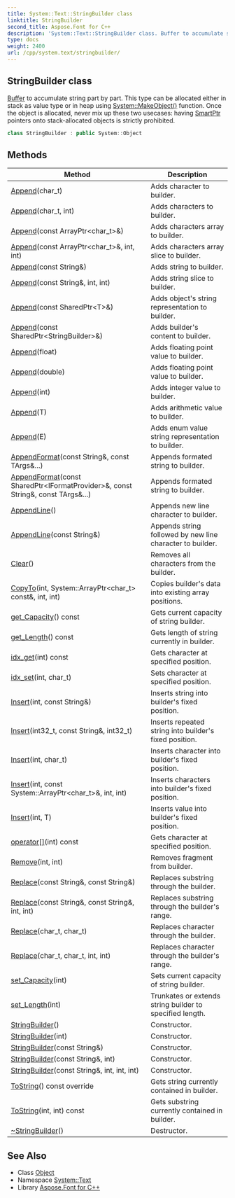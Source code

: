 ```yaml
---
title: System::Text::StringBuilder class
linktitle: StringBuilder
second_title: Aspose.Font for C++
description: 'System::Text::StringBuilder class. Buffer to accumulate string part by part. This type can be allocated either in stack as value type or in heap using System::MakeObject() function. Once the object is allocated, never mix up these two usecases: having SmartPtr pointers onto stack-allocated objects is strictly prohibited in C++.'
type: docs
weight: 2400
url: /cpp/system.text/stringbuilder/
---
```

## StringBuilder class


[Buffer](../../system/buffer/) to accumulate string part by part. This type can be allocated either in stack as value type or in heap using [System::MakeObject()](../../system/makeobject/) function. Once the object is allocated, never mix up these two usecases: having [SmartPtr](../../system/smartptr/) pointers onto stack-allocated objects is strictly prohibited.

```cpp
class StringBuilder : public System::Object
```

## Methods

| Method | Description |
| --- | --- |
| [Append](./append/)(char_t) | Adds character to builder. |
| [Append](./append/)(char_t, int) | Adds characters to builder. |
| [Append](./append/)(const ArrayPtr\<char_t\>\&) | Adds characters array to builder. |
| [Append](./append/)(const ArrayPtr\<char_t\>\&, int, int) | Adds characters array slice to builder. |
| [Append](./append/)(const String\&) | Adds string to builder. |
| [Append](./append/)(const String\&, int, int) | Adds string slice to builder. |
| [Append](./append/)(const SharedPtr\<T\>\&) | Adds object's string representation to builder. |
| [Append](./append/)(const SharedPtr\<StringBuilder\>\&) | Adds builder's content to builder. |
| [Append](./append/)(float) | Adds floating point value to builder. |
| [Append](./append/)(double) | Adds floating point value to builder. |
| [Append](./append/)(int) | Adds integer value to builder. |
| [Append](./append/)(T) | Adds arithmetic value to builder. |
| [Append](./append/)(E) | Adds enum value string representation to builder. |
| [AppendFormat](./appendformat/)(const String\&, const TArgs\&...) | Appends formated string to builder. |
| [AppendFormat](./appendformat/)(const SharedPtr\<IFormatProvider\>\&, const String\&, const TArgs\&...) | Appends formated string to builder. |
| [AppendLine](./appendline/)() | Appends new line character to builder. |
| [AppendLine](./appendline/)(const String\&) | Appends string followed by new line character to builder. |
| [Clear](./clear/)() | Removes all characters from the builder. |
| [CopyTo](./copyto/)(int, System::ArrayPtr\<char_t\> const\&, int, int) | Copies builder's data into existing array positions. |
| [get_Capacity](./get_capacity/)() const | Gets current capacity of string builder. |
| [get_Length](./get_length/)() const | Gets length of string currently in builder. |
| [idx_get](./idx_get/)(int) const | Gets character at specified position. |
| [idx_set](./idx_set/)(int, char_t) | Sets character at specified position. |
| [Insert](./insert/)(int, const String\&) | Inserts string into builder's fixed position. |
| [Insert](./insert/)(int32_t, const String\&, int32_t) | Inserts repeated string into builder's fixed position. |
| [Insert](./insert/)(int, char_t) | Inserts character into builder's fixed position. |
| [Insert](./insert/)(int, const System::ArrayPtr\<char_t\>\&, int, int) | Inserts characters into builder's fixed position. |
| [Insert](./insert/)(int, T) | Inserts value into builder's fixed position. |
| [operator[]](./operator[]/)(int) const | Gets character at specified position. |
| [Remove](./remove/)(int, int) | Removes fragment from builder. |
| [Replace](./replace/)(const String\&, const String\&) | Replaces substring through the builder. |
| [Replace](./replace/)(const String\&, const String\&, int, int) | Replaces substring through the builder's range. |
| [Replace](./replace/)(char_t, char_t) | Replaces character through the builder. |
| [Replace](./replace/)(char_t, char_t, int, int) | Replaces character through the builder's range. |
| [set_Capacity](./set_capacity/)(int) | Sets current capacity of string builder. |
| [set_Length](./set_length/)(int) | Trunkates or extends string builder to specified length. |
| [StringBuilder](./stringbuilder/)() | Constructor. |
| [StringBuilder](./stringbuilder/)(int) | Constructor. |
| [StringBuilder](./stringbuilder/)(const String\&) | Constructor. |
| [StringBuilder](./stringbuilder/)(const String\&, int) | Constructor. |
| [StringBuilder](./stringbuilder/)(const String\&, int, int, int) | Constructor. |
| [ToString](./tostring/)() const override | Gets string currently contained in builder. |
| [ToString](./tostring/)(int, int) const | Gets substring currently contained in builder. |
| [~StringBuilder](./~stringbuilder/)() | Destructor. |
## See Also

* Class [Object](../../system/object/)
* Namespace [System::Text](../)
* Library [Aspose.Font for C++](../../)

